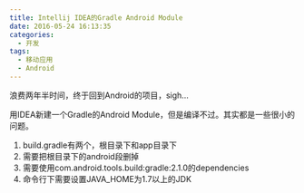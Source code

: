 ```yaml
---
title: Intellij IDEA的Gradle Android Module
date: 2016-05-24 16:13:35
categories:
  - 开发
tags:
  - 移动应用
  - Android
---
```

浪费两年半时间，终于回到Android的项目，sigh…

用IDEA新建一个Gradle的Android Module，但是编译不过。其实都是一些很小的问题。

1. build.gradle有两个，根目录下和app目录下
2. 需要把根目录下的android段删掉
3. 需要使用com.android.tools.build:gradle:2.1.0的dependencies
4. 命令行下需要设置JAVA_HOME为1.7以上的JDK
